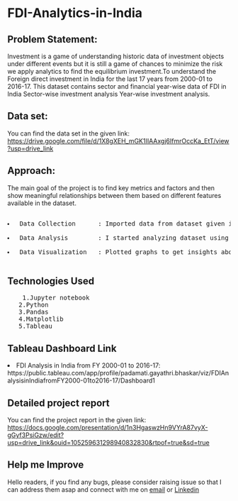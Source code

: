 # FDI-Analytics-in-India
## Problem Statement:
<p>Investment is a game of understanding historic data of investment objects under
different events but it is still a game of chances to minimize the risk we apply analytics
to find the equilibrium investment.To understand the Foreign direct investment in India for the last 17 years from 2000-01
to 2016-17. This dataset contains sector and financial year-wise data of FDI in India
Sector-wise investment analysis Year-wise investment analysis.</p>

## Data set:
You can find the data set in the given link: https://drive.google.com/file/d/1X8gXEH_mGK1IIAAxgj6IfmrOccKa_EtT/view?usp=drive_link
## Approach:
<p>The main goal of the project is to find key metrics and factors and then show meaningful relationships between them based on different features available in the dataset.</p>
<pre> 
<li> Data Collection      : Imported data from dataset given in the project using Pandas library. </li>
<li> Data Analysis        : I started analyzing dataset using Pandas,Numpy,Matplotlib. </li>
<li> Data Visualization   : Plotted graphs to get insights about dependent and independent variables. Also used Tableau for data visulization. </li>
</pre>

## Technologies Used
<pre>
    1.Jupyter notebook
   2.Python
   3.Pandas
   4.Matplotlib
   5.Tableau
</pre>

## Tableau Dashboard Link
 <li> FDI Analysis in India from FY 2000-01 to 2016-17: https://public.tableau.com/app/profile/padamati.gayathri.bhaskar/viz/FDIAnalysisinIndiafromFY2000-01to2016-17/Dashboard1
   
## Detailed project report
You can find the project report in the given link: https://docs.google.com/presentation/d/1n3HgaswzHn9VYrA87vyX-gGyf3PsiGzw/edit?usp=drive_link&ouid=105259631298940832830&rtpof=true&sd=true

## Help me Improve
<p> Hello readers, if you find any bugs, please consider raising issue so that I can address them asap and connect with me on
<a href="mailto:bhaskarpadamati112@gmail.com">email</a> or
<a href="https://www.linkedin.com/in/gayathri-bhaskar-padamati-78552a148/">Linkedin</a>

